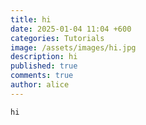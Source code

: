 ```yaml
---
title: hi
date: 2025-01-04 11:04 +600
categories: Tutorials
image: /assets/images/hi.jpg
description: hi
published: true
comments: true
author: alice
---
```

```
hi
```